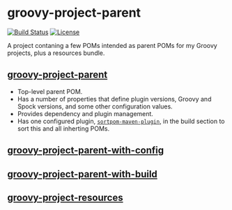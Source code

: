 # groovy-project-parent
[![Build Status](https://travis-ci.org/rvenutolo/groovy-project-parent.svg?branch=master)](https://travis-ci.org/rvenutolo/groovy-project-parent)
[![License](https://img.shields.io/hexpm/l/plug.svg)](https://www.apache.org/licenses/LICENSE-2.0)

A project contaning a few POMs intended as parent POMs for my Groovy projects, plus a resources bundle.

## [groovy-project-parent](pom.xml)

* Top-level parent POM.
* Has a number of properties that define plugin versions, Groovy and Spock versions, and some other configuration values.
* Provides dependency and plugin management.
* Has one configured plugin, [`sortpom-maven-plugin`](https://github.com/Ekryd/sortpom), in the build section to sort this and all inherting POMs.

## [groovy-project-parent-with-config](groovy-project-parent-with-config/pom.xml)

## [groovy-project-parent-with-build](groovy-project-parent-with-config/groovy-project-parent-with-build/pom.xml)

## [groovy-project-resources](groovy-project-resources/pom.xml)
